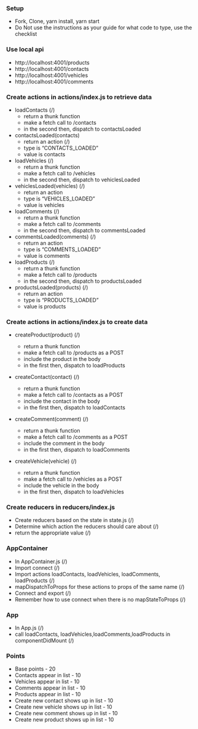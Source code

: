 ### Setup
* Fork, Clone, yarn install, yarn start
* Do Not use the instructions as your guide for what code to type, use the checklist

### Use local api
* http://localhost:4001/products
* http://localhost:4001/contacts
* http://localhost:4001/vehicles
* http://localhost:4001/comments


### Create actions in actions/index.js to retrieve data
* loadContacts (/)
    * return a thunk function
    * make a fetch call to /contacts
    * in the second then, dispatch to contactsLoaded
* contactsLoaded(contacts)
    * return an action (/)
    * type is “CONTACTS_LOADED”
    * value is contacts
* loadVehicles (/)
    * return a thunk function
    * make a fetch call to /vehicles
    * in the second then, dispatch to vehiclesLoaded
* vehiclesLoaded(vehicles) (/)
    * return an action
    * type is “VEHICLES_LOADED”
    * value is vehicles
* loadComments (/)
    * return a thunk function
    * make a fetch call to /comments
    * in the second then, dispatch to commentsLoaded
* commentsLoaded(comments) (/)
    * return an action
    * type is “COMMENTS_LOADED”
    * value is comments
* loadProducts (/)
    * return a thunk function
    * make a fetch call to /products
    * in the second then, dispatch to productsLoaded
* productsLoaded(products) (/)
    * return an action
    * type is “PRODUCTS_LOADED”
    * value is products

### Create actions in actions/index.js to create data
* createProduct(product) (/)
   * return a thunk function
   * make a fetch call to /products as a POST
   * include the product in the body
   * in the first then, dispatch to loadProducts

* createContact(contact) (/)
   * return a thunk function
   * make a fetch call to /contacts as a POST
   * include the contact in the body
   * in the first then, dispatch to loadContacts

* createComment(comment) (/)
   * return a thunk function
   * make a fetch call to /comments as a POST
   * include the comment in the body
   * in the first then, dispatch to loadComments

* createVehicle(vehicle) (/)
   * return a thunk function
   * make a fetch call to /vehicles as a POST
   * include the vehicle in the body
   * in the first then, dispatch to loadVehicles

### Create reducers in reducers/index.js
* Create reducers based on the state in state.js (/)
* Determine which action the reducers should care about (/)
* return the appropriate value (/)

### AppContainer
* In AppContainer.js (/)
* Import connect (/)
* Import actions loadContacts, loadVehicles, loadComments, loadProducts (/)
* mapDispatchToProps for these actions to props of the same name (/)
* Connect and export (/)
* Remember how to use connect when there is no mapStateToProps (/)

### App
* In App.js (/)
* call loadContacts, loadVehicles,loadComments,loadProducts in componentDidMount (/)

### Points
* Base points - 20
* Contacts appear in list - 10
* Vehicles appear in list - 10
* Comments appear in list - 10
* Products appear in list - 10
* Create new contact shows up in list - 10
* Create new vehicle shows up in list - 10
* Create new comment shows up in list - 10
* Create new product shows up in list - 10
